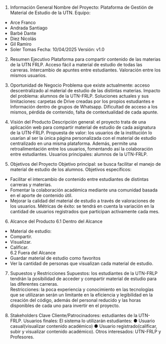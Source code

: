 1. Información General
Nombre del Proyecto: Plataforma de Gestión de Material de Estudio de la UTN.
Equipo:
-	Arce Franco 
-	Andrada Santiago
-	Barbé Dante
-	Diez Nicolás
-	Gil Ramiro
-	Soler Tomas
Fecha: 10/04/2025
Versión: v1.0

2. Resumen Ejecutivo
Plataforma para compartir contenido de las materias de la UTN FRLP. Acceso fácil a material de estudio de todas las carreras. Intercambio de apuntes entre estudiantes. Valoración entre los mismos usuarios.

3. Oportunidad de Negocio
Problema que existe actualmente: acceso descentralizado al material de estudio de las distintas materias.
Impacto del problema: alumnos de la UTN-FRLP.
Soluciones actuales y sus limitaciones: carpetas de Drive creadas por los propios estudiantes e Información dentro de grupos de Whatsapp. Dificultad de acceso a los mismos, pérdida de contenido, falta de contextualidad de cada apunte.

4. Visión del Producto
Descripción general: el proyecto trata de una aplicación web para compartir
material de estudio de cada asignatura de la UTN-FRLP.
Propuesta de valor: los usuarios de la institución lo usarían al ser la única página personalizada con el material de estudio centralizado en una misma plataforma. Además, permite una retroalimentación entre los usuarios, fomentando así la colaboración entre estudiantes.
Usuarios principales: alumnos de la UTN-FRLP.

5. Objetivos del Proyecto
Objetivo principal: se busca facilitar el manejo de material de estudio de los
alumnos.
Objetivos específicos:
-  Facilitar el intercambio de contenido entre estudiantes de distintas carreras y materias.
-  Fomentar la colaboración académica mediante una comunidad basada en el aporte de contenido útil.
-  Mejorar la calidad del material de estudio a través de valoraciones de los usuarios.
Métricas de éxito: se tendrá en cuenta la variación en la cantidad de usuarios registrados que participan activamente cada mes.

6. Alcance del Producto 
6.1 Dentro del Alcance 
-  Material de estudio: 
-  Compartir. 
-  Visualizar. 
-  Calificar.  
6.2 Fuera del Alcance 
-  Guardar material de estudio como favoritos 
-  Ver la cantidad de personas que visualizan cada material de estudio.

7. Supuestos y Restricciones 
Supuestos: los estudiantes de la UTN-FRLP tendrán la posibilidad de acceder y 
compartir material de estudio para las diferentes carreras.  
Restricciones: la poca experiencia y conocimiento en las tecnologías que se 
utilizaran serán un limitante en la eficiencia y legibilidad en la creación del código, 
además del personal reducido y las horas disponibles de cada uno para invertir en 
el proyecto. 

8. Stakeholders Clave
Cliente/Patrocinadores: estudiantes de la UTN-FRLP.
Usuarios finales: El sistema lo utilizarán estudiantes:
● Usuario casual(visualizar contenido académico)
● Usuario registrado(calificar, subir y visualizar contenido académico).
Otros interesados: UTN-FRLP y Profesores.
